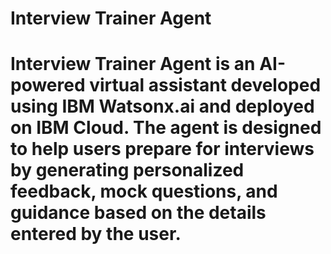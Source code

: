 # Interview Trainer Agent

# Interview Trainer Agent is an AI-powered virtual assistant developed using IBM Watsonx.ai and deployed on IBM Cloud. The agent is designed to help users prepare for interviews by generating personalized feedback, mock questions, and guidance based on the details entered by the user.
